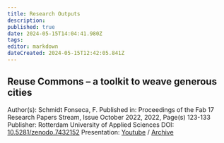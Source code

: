 ```yaml
---
title: Research Outputs
description: 
published: true
date: 2024-05-15T14:04:41.980Z
tags: 
editor: markdown
dateCreated: 2024-05-15T12:42:05.841Z
---
```




## Reuse Commons – a toolkit to weave generous cities

Author(s): Schmidt Fonseca, F.
Published in: Proceedings of the Fab 17 Research Papers Stream, Issue October 2022, 2022, Page(s) 123-133
Publisher: Rotterdam University of Applied Sciences
DOI: [10.5281/zenodo.7432152](https://doi.org/10.5281/zenodo.7432152)
Presentation: [Youtube](https://www.youtube.com/watch?v=9FffmnQeZCU) / [Archive](https://archive.org/details/reuse-commons_fab-city)